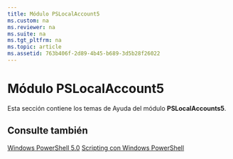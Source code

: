 ```yaml
---
title: Módulo PSLocalAccount5
ms.custom: na
ms.reviewer: na
ms.suite: na
ms.tgt_pltfrm: na
ms.topic: article
ms.assetid: 763b406f-2d89-4b45-b689-3d5b28f26022
---
```

# Módulo PSLocalAccount5
Esta sección contiene los temas de Ayuda del módulo **PSLocalAccounts5**.

## Consulte también
[Windows PowerShell 5.0](Windows-PowerShell-5.0.md)
[Scripting con Windows PowerShell](../../getting-started/fundamental/Scripting-with-Windows-PowerShell.md)



<!--HONumber=May16_HO2-->


